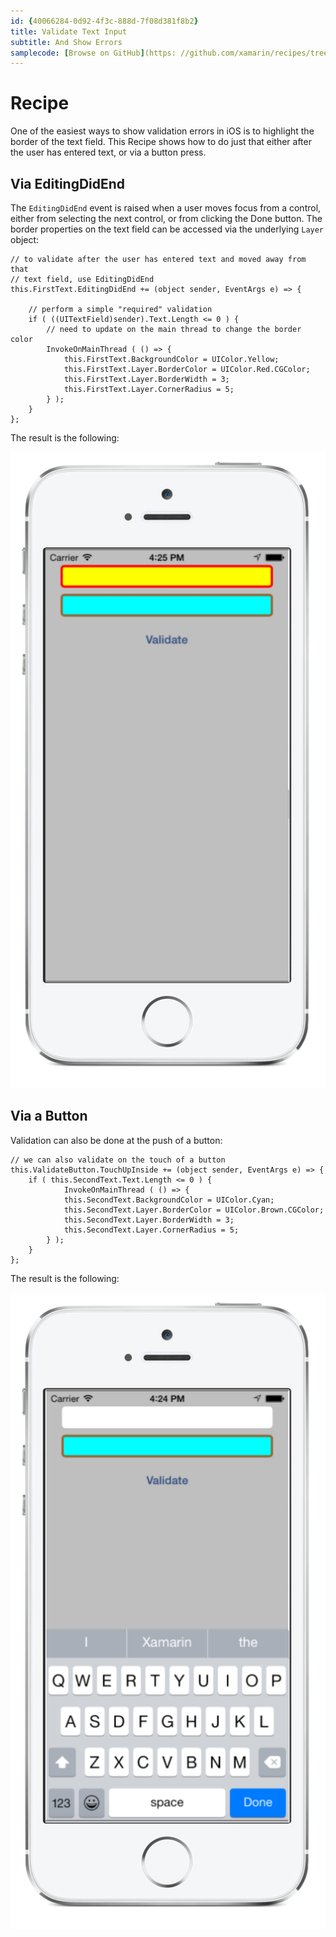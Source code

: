 ```yaml
---
id: {40066284-0d92-4f3c-888d-7f08d381f8b2}  
title: Validate Text Input  
subtitle: And Show Errors  
samplecode: [Browse on GitHub](https: //github.com/xamarin/recipes/tree/master/ios/standard_controls/text_field/validate_input)  
---
```


<a name="Recipe" class="injected"></a>


# Recipe

One of the easiest ways to show validation errors in iOS is to highlight the
border of the text field. This Recipe shows how to do just that either after
the user has entered text, or via a button press.

 <a name="Via_EditingDidEnd" class="injected"></a>


## Via EditingDidEnd

The `EditingDidEnd` event is raised when a user moves focus from a control,
either from selecting the next control, or from clicking the <span class="UIItem">Done</span>
button. The border properties on the text field can be accessed via the underlying `Layer` object: 

```
// to validate after the user has entered text and moved away from that
// text field, use EditingDidEnd
this.FirstText.EditingDidEnd += (object sender, EventArgs e) => {

	// perform a simple "required" validation
	if ( ((UITextField)sender).Text.Length <= 0 ) {
		// need to update on the main thread to change the border color
		InvokeOnMainThread ( () => {
			this.FirstText.BackgroundColor = UIColor.Yellow;
			this.FirstText.Layer.BorderColor = UIColor.Red.CGColor;
			this.FirstText.Layer.BorderWidth = 3;
			this.FirstText.Layer.CornerRadius = 5;
		} );
	}
};
```

The result is the following: 

 [ ![](Images/01_-_EditingDidEnd.png)](Images/01_-_EditingDidEnd.png)

 <a name="Via_a_Button" class="injected"></a>


## Via a Button

Validation can also be done at the push of a button: 

```
// we can also validate on the touch of a button
this.ValidateButton.TouchUpInside += (object sender, EventArgs e) => {
	if ( this.SecondText.Text.Length <= 0 ) {
			InvokeOnMainThread ( () => {
			this.SecondText.BackgroundColor = UIColor.Cyan;
			this.SecondText.Layer.BorderColor = UIColor.Brown.CGColor;
			this.SecondText.Layer.BorderWidth = 3;
			this.SecondText.Layer.CornerRadius = 5;
		} );
	}
};
```

The result is the following: 

 [ ![](Images/02_-_ButtonSubmit.png)](Images/02_-_ButtonSubmit.png)